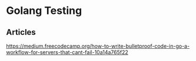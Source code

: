# Golang Testing

## Articles

https://medium.freecodecamp.org/how-to-write-bulletproof-code-in-go-a-workflow-for-servers-that-cant-fail-10a14a765f22
